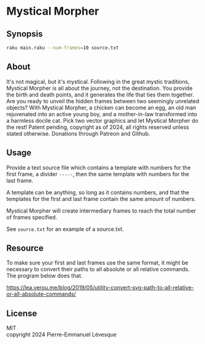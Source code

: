 # Mystical Morpher

## Synopsis

```sh
raku main.raku --num-frames=10 source.txt
```

## About

It's not magical, but it's mystical. Following in the great mystic
traditions, Mystical Morpher is all about the journey, not the
destination. You provide the birth and death points, and it generates
the life that ties them together. Are you ready to unveil the hidden
frames between two seemingly unrelated objects? With Mystical Morpher,
a chicken can become an egg, an old man rejuvenated into an active young
boy, and a mother-in-law transformed into a harmless docile cat. Pick
two vector graphics and let Mystical Morpher do the rest! Patent pending,
copyright as of 2024, all rights reserved unless stated otherwise.
Donations through Patreon and Github.

## Usage

Provide a text source file which contains a template with numbers for
the first frame, a divider ```-----```, then the same template with
numbers for the last frame.

A template can be anything, so long as it contains numbers, and that
the templates for the first and last frame contain the same amount
of numbers.

Mystical Morpher will create intermediary frames to reach the total
number of frames specified.

See ```source.txt``` for an example of a source.txt.

## Resource

To make sure your first and last frames use the same format, it might
be necessary to convert their paths to all absolute or all relative
commands. The program below does that.

https://lea.verou.me/blog/2019/05/utility-convert-svg-path-to-all-relative-or-all-absolute-commands/

## License
MIT\
copyright 2024 Pierre-Emmanuel Lévesque
